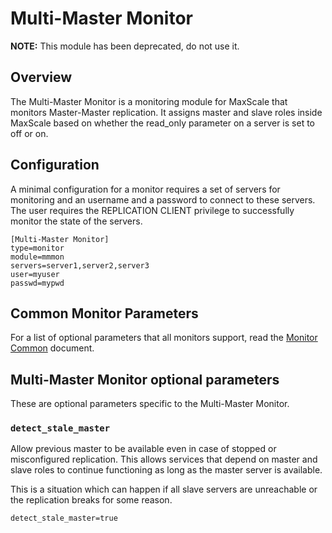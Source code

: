 # Multi-Master Monitor

**NOTE:** This module has been deprecated, do not use it.

## Overview

The Multi-Master Monitor is a monitoring module for MaxScale that monitors Master-Master replication.
It assigns master and slave roles inside MaxScale based on whether the read_only parameter on a server
is set to off or on.

## Configuration

A minimal configuration for a monitor requires a set of servers for monitoring and an username
and a password to connect to these servers. The user requires the REPLICATION CLIENT privilege
to successfully monitor the state of the servers.

```
[Multi-Master Monitor]
type=monitor
module=mmmon
servers=server1,server2,server3
user=myuser
passwd=mypwd

```

## Common Monitor Parameters

For a list of optional parameters that all monitors support, read
the [Monitor Common](Monitor-Common.md) document.

## Multi-Master Monitor optional parameters

These are optional parameters specific to the Multi-Master Monitor.

### `detect_stale_master`

Allow previous master to be available even in case of stopped or misconfigured replication.
This allows services that depend on master and slave roles to continue functioning as long as
the master server is available.

This is a situation which can happen if all slave servers are unreachable or the
replication breaks for some reason.

```
detect_stale_master=true
```
